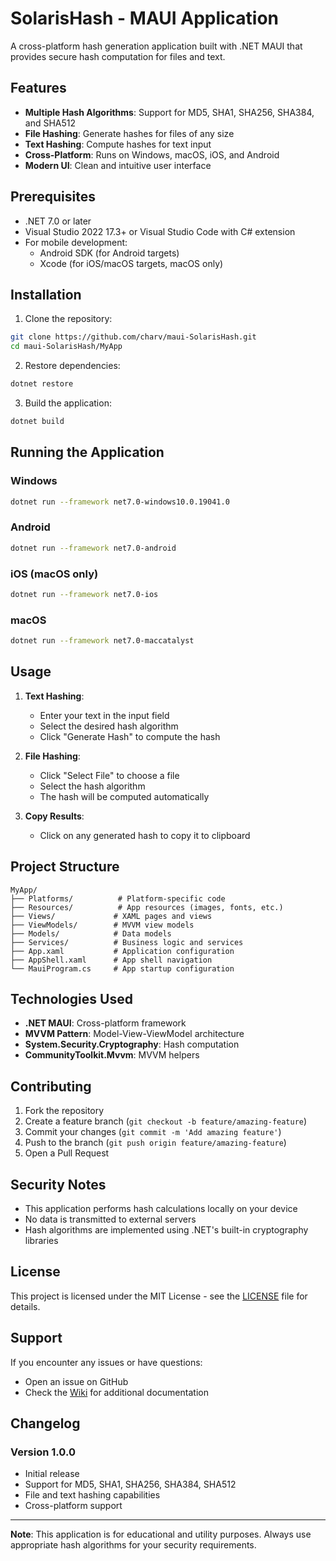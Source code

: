 # SolarisHash - MAUI Application

A cross-platform hash generation application built with .NET MAUI that provides secure hash computation for files and text.

## Features

- **Multiple Hash Algorithms**: Support for MD5, SHA1, SHA256, SHA384, and SHA512
- **File Hashing**: Generate hashes for files of any size
- **Text Hashing**: Compute hashes for text input
- **Cross-Platform**: Runs on Windows, macOS, iOS, and Android
- **Modern UI**: Clean and intuitive user interface

## Prerequisites

- .NET 7.0 or later
- Visual Studio 2022 17.3+ or Visual Studio Code with C# extension
- For mobile development:
  - Android SDK (for Android targets)
  - Xcode (for iOS/macOS targets, macOS only)

## Installation

1. Clone the repository:
```bash
git clone https://github.com/charv/maui-SolarisHash.git
cd maui-SolarisHash/MyApp
```

2. Restore dependencies:
```bash
dotnet restore
```

3. Build the application:
```bash
dotnet build
```

## Running the Application

### Windows
```bash
dotnet run --framework net7.0-windows10.0.19041.0
```

### Android
```bash
dotnet run --framework net7.0-android
```

### iOS (macOS only)
```bash
dotnet run --framework net7.0-ios
```

### macOS
```bash
dotnet run --framework net7.0-maccatalyst
```

## Usage

1. **Text Hashing**:
   - Enter your text in the input field
   - Select the desired hash algorithm
   - Click "Generate Hash" to compute the hash

2. **File Hashing**:
   - Click "Select File" to choose a file
   - Select the hash algorithm
   - The hash will be computed automatically

3. **Copy Results**:
   - Click on any generated hash to copy it to clipboard

## Project Structure

```
MyApp/
├── Platforms/          # Platform-specific code
├── Resources/          # App resources (images, fonts, etc.)
├── Views/             # XAML pages and views
├── ViewModels/        # MVVM view models
├── Models/            # Data models
├── Services/          # Business logic and services
├── App.xaml           # Application configuration
├── AppShell.xaml      # App shell navigation
└── MauiProgram.cs     # App startup configuration
```

## Technologies Used

- **.NET MAUI**: Cross-platform framework
- **MVVM Pattern**: Model-View-ViewModel architecture
- **System.Security.Cryptography**: Hash computation
- **CommunityToolkit.Mvvm**: MVVM helpers

## Contributing

1. Fork the repository
2. Create a feature branch (`git checkout -b feature/amazing-feature`)
3. Commit your changes (`git commit -m 'Add amazing feature'`)
4. Push to the branch (`git push origin feature/amazing-feature`)
5. Open a Pull Request

## Security Notes

- This application performs hash calculations locally on your device
- No data is transmitted to external servers
- Hash algorithms are implemented using .NET's built-in cryptography libraries

## License

This project is licensed under the MIT License - see the [LICENSE](LICENSE) file for details.

## Support

If you encounter any issues or have questions:
- Open an issue on GitHub
- Check the [Wiki](../../wiki) for additional documentation

## Changelog

### Version 1.0.0
- Initial release
- Support for MD5, SHA1, SHA256, SHA384, SHA512
- File and text hashing capabilities
- Cross-platform support

---

**Note**: This application is for educational and utility purposes. Always use appropriate hash algorithms for your security requirements.
